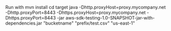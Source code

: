 Run with
mvn install
cd target
java -Dhttp.proxyHost=proxy.mycompany.net -Dhttp.proxyPort=8443 -Dhttps.proxyHost=proxy.mycompany.net -Dhttps.proxyPort=8443 -jar aws-sdk-testing-1.0-SNAPSHOT-jar-with-dependencies.jar "bucketname" "prefix/test.csv" "us-east-1"